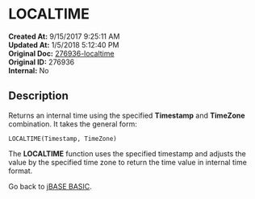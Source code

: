 # LOCALTIME

**Created At:** 9/15/2017 9:25:11 AM  
**Updated At:** 1/5/2018 5:12:40 PM  
**Original Doc:** [276936-localtime](https://docs.jbase.com/36868-jbase-basic/276936-localtime)  
**Original ID:** 276936  
**Internal:** No  

## Description

Returns an internal time using the specified **Timestamp** and **TimeZone** combination. It takes the general form:

```
LOCALTIME(Timestamp, TimeZone)
```

The **LOCALTIME** function uses the specified timestamp and adjusts the value by the specified time zone to return the time value in internal time format.

Go back to [jBASE BASIC](./../jbase-basic-programmers-reference-guide).
